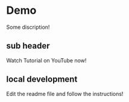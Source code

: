 # Demo

Some discription!

## sub header

Watch Tutorial on YouTube now!

## local development 

Edit the readme file and follow the instructions!